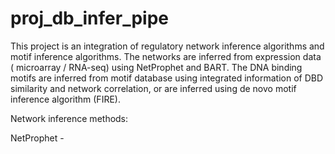 # proj_db_infer_pipe

This project is an integration of regulatory network inference algorithms and motif inference algorithms. The networks are inferred from expression data ( microarray / RNA-seq) using NetProphet and BART. The DNA binding motifs are inferred from motif database using integrated information of DBD similarity and network correlation, or are inferred using de novo motif inference algorithm (FIRE). 

Network inference methods: 

NetProphet - 
